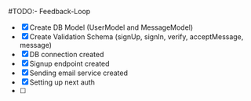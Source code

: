 #TODO:- Feedback-Loop

- [x] Create DB Model (UserModel and MessageModel)
- [x] Create Validation Schema (signUp, signIn, verify, acceptMessage, message)
- [x] DB connection created
- [x] Signup endpoint created
- [x] Sending email service created
- [x] Setting up next auth
- [ ]

